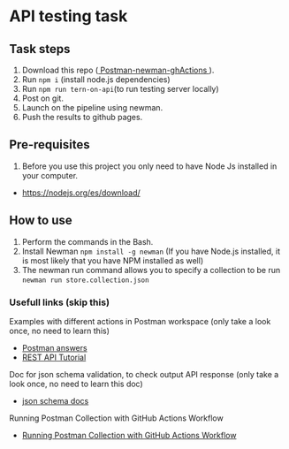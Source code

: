 # API testing task

## Task steps
1. Download this repo (<a href="https://github.com/WannaBeDream/Postman-newman-ghActions"> Postman-newman-ghActions </a>).
2. Run `npm i` (install node.js dependencies)
3. Run `npm run tern-on-api`(to run testing server locally)
4. Post on git.
5. Launch on the pipeline using newman.
6. Push the results to github pages.

## Pre-requisites

1. Before you use this project you only need to have Node Js installed in your computer.
- https://nodejs.org/es/download/

## How to use

1. Perform the commands in the Bash.
2. Install Newman `npm install -g newman` (If you have Node.js installed, it is most likely that you have NPM installed as well)
3. The newman run command allows you to specify a collection to be run `newman run store.collection.json`

### Usefull links (skip this)
Examples with different actions in Postman workspace (only take a look once, no need to learn this) 
- <a href="https://www.postman.com/postman/workspace/postman-answers"> Postman answers </a>
- <a href="https://restfulapi.net"> REST API Tutorial </a>

Doc for json schema validation, to check output API response (only take a look once, no need to learn this doc) 
- <a href="https://json-schema.org"> json schema docs </a>

Running Postman Collection with GitHub Actions Workflow
- <a href="https://www.lftechnology.com/blog/product-management/running-postman-collection-github-actions-workflow/" >Running Postman Collection with GitHub Actions Workflow </a>
